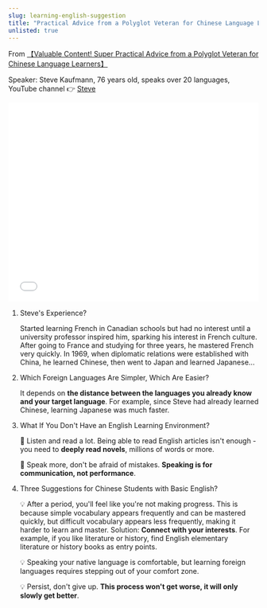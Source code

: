 ```yaml
---
slug: learning-english-suggestion
title: "Practical Advice from a Polyglot Veteran for Chinese Language Learners"
unlisted: true
---
```


From [【Valuable Content! Super Practical Advice from a Polyglot Veteran for Chinese Language Learners】](https://www.bilibili.com/video/BV1vh4y1w7Nt/?share_source=copy_web&vd_source=d2ccb0630a0a92ceb5b5801eeaaad7b7)

Speaker: Steve Kaufmann, 76 years old, speaks over 20 languages, YouTube channel 👉 [Steve](https://www.youtube.com/@Thelinguist)

<iframe src="//player.bilibili.com/player.html?aid=616797006&bvid=BV1vh4y1w7Nt&cid=1222418399&page=1&autoplay=0" scrolling="no" border="0" frameborder="no" framespacing="0" allowfullscreen="true" width="100%" height="400"> </iframe>

<br />

1. Steve's Experience?

   Started learning French in Canadian schools but had no interest until a university professor inspired him, sparking his interest in French culture. After going to France and studying for three years, he mastered French very quickly. In 1969, when diplomatic relations were established with China, he learned Chinese, then went to Japan and learned Japanese...

2. Which Foreign Languages Are Simpler, Which Are Easier?

   It depends on **the distance between the languages you already know and your target language**. For example, since Steve had already learned Chinese, learning Japanese was much faster.

3. What If You Don't Have an English Learning Environment?

   🔑 Listen and read a lot. Being able to read English articles isn't enough - you need to **deeply read novels**, millions of words or more.

   🔑 Speak more, don't be afraid of mistakes. **Speaking is for communication, not performance**.

4. Three Suggestions for Chinese Students with Basic English?

   💡 After a period, you'll feel like you're not making progress. This is because simple vocabulary appears frequently and can be mastered quickly, but difficult vocabulary appears less frequently, making it harder to learn and master.
   Solution: **Connect with your interests**. For example, if you like literature or history, find English elementary literature or history books as entry points.

   💡 Speaking your native language is comfortable, but learning foreign languages requires stepping out of your comfort zone.

   💡 Persist, don't give up. **This process won't get worse, it will only slowly get better**.


